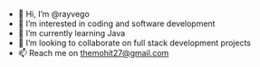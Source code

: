 - 👋 Hi, I’m @rayvego
- 👀 I’m interested in coding and software development
- 🌱 I’m currently learning Java
- 💞️ I’m looking to collaborate on full stack development projects
- 📫 Reach me on themohit27@gmail.com

<!---
rayvego/rayvego is a ✨ special ✨ repository because its `README.md` (this file) appears on your GitHub profile.
You can click the Preview link to take a look at your changes.
--->
